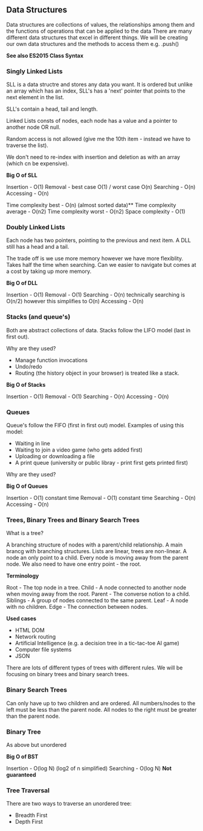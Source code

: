 ## Data Structures

Data structures are collections of values, the relationships among them and the functions of operations that can be applied to the data
There are many different data structures that excel in different things.
We will be creating our own data structures and the methods to access them e.g. .push()

**See also ES2015 Class Syntax**

### Singly Linked Lists

SLL is a data structre and stores any data you want. It is ordered but unlike an array which has an index, SLL's has a 'next' pointer that points to the next element in the list.

SLL's contain a head, tail and length.

Linked Lists consts of nodes, each node has a value and a pointer to another node OR null.

Random access is not allowed (give me the 10th item - instead we have to traverse the list).

We don't need to re-index with insertion and deletion as with an array (which cn be expensive).

**Big O of SLL**

Insertion - O(1)
Removal - best case O(1) / worst case O(n)
Searching - O(n)
Accessing - O(n)

Time complexity best - O(n) (almost sorted data)\*\*
Time complexity average - O(n2)
Time complexity worst - O(n2)
Space complexity - O(1)

### Doubly Linked Lists

Each node has two pointers, pointing to the previous and next item.
A DLL still has a head and a tail.

The trade off is we use more memory however we have more flexiblity.
Takes half the time when searching.
Can we easier to navigate but comes at a cost by taking up more memory.

**Big O of DLL**

Insertion - O(1)
Removal - O(1)
Searching - O(n) technically searching is O(n/2) however this simplifies to O(n)
Accessing - O(n)

### Stacks (and queue's)

Both are abstract collections of data.
Stacks follow the LIFO model (last in first out).

Why are they used?

- Manage function invocations
- Undo/redo
- Routing (the history object in your browser) is treated like a stack.

**Big O of Stacks**

Insertion - O(1)
Removal - O(1)
Searching - O(n)
Accessing - O(n)

### Queues

Queue's follow the FIFO (first in first out) model.
Examples of using this model:

- Waiting in line
- Waiting to join a video game (who gets added first)
- Uploading or downloading a file
- A print queue (university or public libray - print first gets printed first)

Why are they used?

**Big O of Queues**

Insertion - O(1) constant time
Removal - O(1) constant time
Searching - O(n)
Accessing - O(n)

### Trees, Binary Trees and Binary Search Trees

What is a tree?

A branching structure of nodes with a parent/child relationship.
A main brancg with branching structures.
Lists are linear, trees are non-linear.
A node an only point to a child. Every node is moving away from the parent node.
We also need to have one entry point - the root.

**Terminology**

Root - The top node in a tree.
Child - A node connected to another node when moving away from the root.
Parent - The converse notion to a child.
Siblings - A group of nodes connected to the same parent.
Leaf - A node with no children.
Edge - The connection between nodes.

**Used cases**

- HTML DOM
- Network routing
- Artificial Intelligence (e.g. a decision tree in a tic-tac-toe AI game)
- Computer file systems
- JSON

There are lots of different types of trees with different rules. We will be focusing on binary trees and binary search trees.

### Binary Search Trees

Can only have up to two children and are ordered.
All numbers/nodes to the left must be less than the parent node.
All nodes to the right must be greater than the parent node.

### Binary Tree

As above but unordered

**Big O of BST**

Insertion - O(log N) (log2 of n simplified)
Searching - O(log N)
**Not guaranteed**

### Tree Traversal

There are two ways to traverse an unordered tree:

- Breadth First
- Depth First
